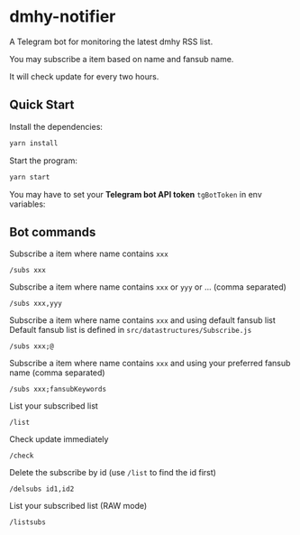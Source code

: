 # dmhy-notifier

A Telegram bot for monitoring the latest dmhy RSS list.

You may subscribe a item based on name and fansub name.

It will check update for every two hours.

## Quick Start

Install the dependencies:

```bash
yarn install
```

Start the program:

```bash
yarn start
```

You may have to set your **Telegram bot API token** `tgBotToken` in env variables:

## Bot commands

Subscribe a item where name contains `xxx` 
```
/subs xxx
```

Subscribe a item where name contains `xxx` or `yyy` or ... (comma separated)
```
/subs xxx,yyy
```

Subscribe a item where name contains `xxx` and using default fansub list  
Default fansub list is defined in `src/datastructures/Subscribe.js`
```
/subs xxx;@
```

Subscribe a item where name contains `xxx` and using your preferred fansub name (comma separated) 
```
/subs xxx;fansubKeywords
```

List your subscribed list
```
/list
```

Check update immediately
```
/check
```

Delete the subscribe by id (use `/list` to find the id first)
```
/delsubs id1,id2
```

List your subscribed list (RAW mode)
```
/listsubs
```
